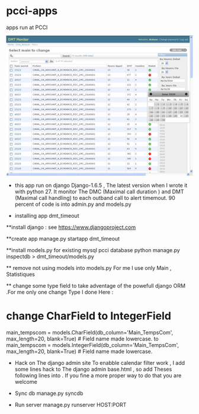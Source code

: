pcci-apps
=========

apps run at PCCI

![Alt text](https://raw.githubusercontent.com/aliounedia/pcci-apps/master/docs/dmt_timeout_screen.JPG "Optional title")



* this app run on django Django-1.6.5 , The latest version when 
I wrote it with python 27. It monitor The DMC (Maximal call 
duration ) and DMT (Maximal call handling) to each outband call
to alert timemout. 90 percent of code is into admin.py and
models.py


* installing app dmt_timeout 

**install django :
  see https://www.djangoproject.com

**create app
  manage.py startapp dmt_timeout

**install models.py for existing mysql pcci database
python manage.py inspectdb > dmt_timeout/models.py

** remove not using models into models.py
 For me I use only Main , Statistiques

** change some type field to take adventage of the powefull django 
 ORM .For me only one change Type I done Here :

# change CharField to IntegerField  
main_tempscom = models.CharField(db_column='Main_TempsCom',
     max_length=20, blank=True) # Field name made lowercase.
to 
main_tempscom = models.IntegerField(db_column='Main_TempsCom', 
    max_length=20, blank=True) # Field name made lowercase.

  

* Hack on The django admin site
To enabble calendar filter work , I add some lines hack to The
django admin base.html , so add Theses following lines into <head> . 
If you fine a more proper way to do that you are welcome
   

<!-- Hack pcci - admin  -->
<link rel="stylesheet" href="//code.jquery.com/ui/1.10.4/themes/
	smoothness/jquery-ui.css">
<script src="//code.jquery.com/jquery-1.10.2.js"></script>
<script src="//code.jquery.com/ui/1.10.4/jquery-ui.js"></script>
<link rel="stylesheet" href="/resources/demos/style.css">
<script>
$(function() {
$( "#datepicker1" ).datepicker();
$( "#datepicker2" ).datepicker();

});
</script>

<!--End hack --> 
  
* Sync db 
manage.py syncdb 

  
* Run server
manage.py runserver HOST:PORT

 
